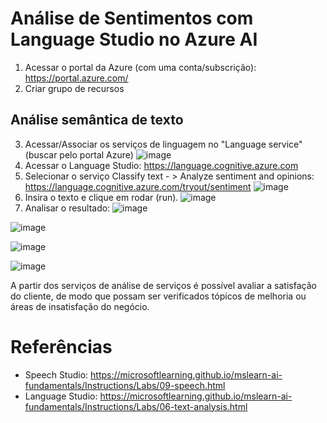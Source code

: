 # Análise de Sentimentos com Language Studio no Azure AI
1. Acessar o portal da Azure (com uma conta/subscrição): https://portal.azure.com/
2. Criar grupo de recursos
   
## Análise semântica de texto
3. Acessar/Associar os serviços de linguagem no "Language service" (buscar pelo portal Azure)
![image](https://github.com/cymorimoto/dio-microsoft-azure-ai-fundamentals/assets/50521401/41eeed07-a0e0-4ec0-89ab-deba4c196d35)
4. Acessar o Language Studio: https://language.cognitive.azure.com
5. Selecionar o serviço Classify text - > Analyze sentiment and opinions: https://language.cognitive.azure.com/tryout/sentiment
![image](https://github.com/cymorimoto/dio-microsoft-azure-ai-fundamentals/assets/50521401/9edcf34d-9381-4230-abab-9f2450e95119)
6. Insira o texto e clique em rodar (run).
![image](https://github.com/cymorimoto/dio-microsoft-azure-ai-fundamentals/assets/50521401/c5e3323e-5322-495c-8de6-051db043d5a1)
7. Analisar o resultado:
![image](https://github.com/cymorimoto/dio-microsoft-azure-ai-fundamentals/assets/50521401/34b7a43f-1f5c-4a76-b2e2-c8ee844e15f4)

![image](https://github.com/cymorimoto/dio-microsoft-azure-ai-fundamentals/assets/50521401/269c14de-93a2-4411-9055-277a6fb452f2)

![image](https://github.com/cymorimoto/dio-microsoft-azure-ai-fundamentals/assets/50521401/a5b325dc-d252-442d-962a-a8542311caa5)

![image](https://github.com/cymorimoto/dio-microsoft-azure-ai-fundamentals/assets/50521401/417f6a44-49b5-4cbc-9117-4f08e2ffe306)

A partir dos serviços de análise de serviços é possível avaliar a satisfação do cliente, de modo que possam ser verificados tópicos de melhoria ou áreas de insatisfação do negócio.

# Referências
* Speech Studio: https://microsoftlearning.github.io/mslearn-ai-fundamentals/Instructions/Labs/09-speech.html
* Language Studio: https://microsoftlearning.github.io/mslearn-ai-fundamentals/Instructions/Labs/06-text-analysis.html
